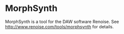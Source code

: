 # MorphSynth

MorphSynth is a tool for the DAW software Renoise. See http://www.renoise.com/tools/morphsynth for details.
